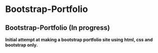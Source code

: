 # Bootstrap-Portfolio
Bootstrap-Portfolio (In progress)
---
**Initial attempt at making a bootstrap portfolio site using html, css and bootstrap only.**

